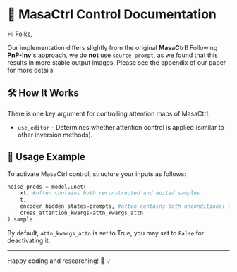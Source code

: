 # :rocket: MasaCtrl Control Documentation

Hi Folks,

Our implementation differs slightly from the original **MasaCtrl**! Following **PnP-Inv**'s approach, we do **not** use `source prompt`, as we found that this results in more stable output images. Please see the appendix of our paper for more details!

## :hammer_and_wrench: How It Works

There is one key argument for controlling attention maps of MasaCtrl:

- `use_editor` - Determines whether attention control is applied (similar to other inversion methods).

## :mag_right: Usage Example

To activate MasaCtrl control, structure your inputs as follows:

```python
noise_preds = model.unet(
    xt, #often contains both reconstructed and edited samples
    t, 
    encoder_hidden_states=prompts, #often contains both unconditional and conditional embeddings
    cross_attention_kwargs=attn_kwargs_attn
).sample
```

By default, `attn_kwargs_attn` is set to True, you may set to `False` for deactivating it.

---

Happy coding and researching! :rocket: :bulb:
